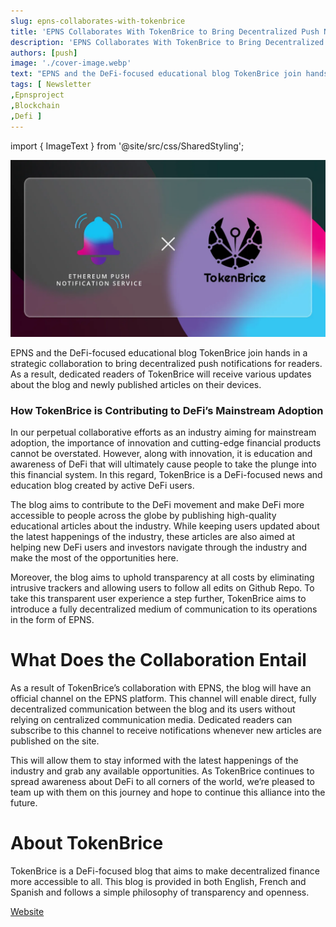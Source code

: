 ```yaml
---
slug: epns-collaborates-with-tokenbrice
title: 'EPNS Collaborates With TokenBrice to Bring Decentralized Push Notifications to Readers'
description: 'EPNS Collaborates With TokenBrice to Bring Decentralized Push Notifications to Readers'
authors: [push]
image: './cover-image.webp'
text: "EPNS and the DeFi-focused educational blog TokenBrice join hands in a strategic collaboration to bring decentralized push notifications for readers. As a result, dedicated readers of TokenBrice will receive various updates about the blog and newly published articles on their devices."
tags: [ Newsletter
,Epnsproject
,Blockchain
,Defi ]
---
```


import { ImageText } from '@site/src/css/SharedStyling';

![Cover image of EPNS Collaborates With TokenBrice to Bring Decentralized Push Notifications to Readers](./cover-image.webp)

<!--truncate-->

EPNS and the DeFi-focused educational blog TokenBrice join hands in a strategic collaboration to bring decentralized push notifications for readers. As a result, dedicated readers of TokenBrice will receive various updates about the blog and newly published articles on their devices.

### How TokenBrice is Contributing to DeFi’s Mainstream Adoption

In our perpetual collaborative efforts as an industry aiming for mainstream adoption, the importance of innovation and cutting-edge financial products cannot be overstated. However, along with innovation, it is education and awareness of DeFi that will ultimately cause people to take the plunge into this financial system. In this regard, TokenBrice is a DeFi-focused news and education blog created by active DeFi users.

The blog aims to contribute to the DeFi movement and make DeFi more accessible to people across the globe by publishing high-quality educational articles about the industry. While keeping users updated about the latest happenings of the industry, these articles are also aimed at helping new DeFi users and investors navigate through the industry and make the most of the opportunities here.

Moreover, the blog aims to uphold transparency at all costs by eliminating intrusive trackers and allowing users to follow all edits on Github Repo. To take this transparent user experience a step further, TokenBrice aims to introduce a fully decentralized medium of communication to its operations in the form of EPNS.

# What Does the Collaboration Entail

As a result of TokenBrice’s collaboration with EPNS, the blog will have an official channel on the EPNS platform. This channel will enable direct, fully decentralized communication between the blog and its users without relying on centralized communication media. Dedicated readers can subscribe to this channel to receive notifications whenever new articles are published on the site.

This will allow them to stay informed with the latest happenings of the industry and grab any available opportunities. As TokenBrice continues to spread awareness about DeFi to all corners of the world, we’re pleased to team up with them on this journey and hope to continue this alliance into the future.

# **About TokenBrice**

TokenBrice is a DeFi-focused blog that aims to make decentralized finance more accessible to all. This blog is provided in both English, French and Spanish and follows a simple philosophy of transparency and openness.

[Website](https://tokenbrice.xyz/posts/)
